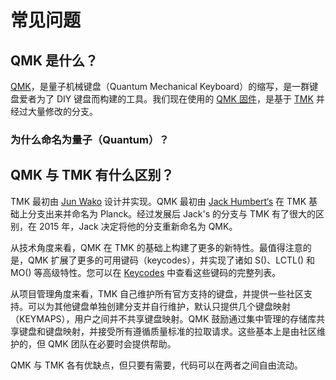 # 常见问题

## QMK 是什么？

[QMK](https://github.com/qmk)，是量子机械键盘（Quantum Mechanical Keyboard）的缩写，是一群键盘爱者为了 DIY 键盘而构建的工具。我们现在使用的 [QMK 固件](https://github.com/qmk/qmk_firmware)，是基于 [TMK](https://github.com/tmk/tmk_keyboard) 并经过大量修改的分支。

### 为什么命名为量子（Quantum）？

<!-- FIXME -->

## QMK 与 TMK 有什么区别？

TMK 最初由 [Jun Wako](https://github.com/tmk) 设计并实现。QMK 最初由 [Jack Humbert‘s](https://github.com/jackhumbert) 在 TMK 基础上分支出来并命名为 Planck。经过发展后 Jack's 的分支与 TMK 有了很大的区别，在 2015 年，Jack 决定将他的分支重新命名为 QMK。

从技术角度来看，QMK 在 TMK 的基础上构建了更多的新特性。最值得注意的是，QMK 扩展了更多的可用键码（keycodes），并实现了诸如 S()、LCTL() 和 MO() 等高级特性。您可以在 [Keycodes](keycodes.md) 中查看这些键码的完整列表。

从项目管理角度来看，TMK 自己维护所有官方支持的键盘，并提供一些社区支持。可以为其他键盘单独创建分支并自行维护，默认只提供几个键盘映射（KEYMAPS），用户之间并不共享键盘映射。QMK 鼓励通过集中管理的存储库共享键盘和键盘映射，并接受所有遵循质量标准的拉取请求。这些基本上是由社区维护的，但 QMK 团队在必要时会提供帮助。

QMK 与 TMK 各有优缺点，但只要有需要，代码可以在两者之间自由流动。
